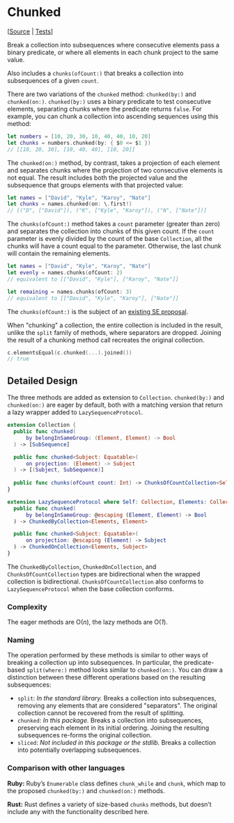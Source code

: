 # Chunked

[[Source](https://github.com/apple/swift-algorithms/blob/main/Sources/Algorithms/Chunked.swift) | 
 [Tests](https://github.com/apple/swift-algorithms/blob/main/Tests/SwiftAlgorithmsTests/ChunkedTests.swift)]

Break a collection into subsequences where consecutive elements pass a binary
predicate, or where all elements in each chunk project to the same value.

Also includes a `chunks(ofCount:)` that breaks a collection into subsequences 
of a given `count`.

There are two variations of the `chunked` method: `chunked(by:)` and
`chunked(on:)`. `chunked(by:)` uses a binary predicate to test consecutive
elements, separating chunks where the predicate returns `false`. For example,
you can chunk a collection into ascending sequences using this method:

```swift
let numbers = [10, 20, 30, 10, 40, 40, 10, 20]
let chunks = numbers.chunked(by: { $0 <= $1 })
// [[10, 20, 30], [10, 40, 40], [10, 20]]
```

The `chunked(on:)` method, by contrast, takes a projection of each element and
separates chunks where the projection of two consecutive elements is not equal.
The result includes both the projected value and the subsequence that groups
elements with that projected value:

```swift
let names = ["David", "Kyle", "Karoy", "Nate"]
let chunks = names.chunked(on: \.first!)
// [("D", ["David"]), ("K", ["Kyle", "Karoy"]), ("N", ["Nate"])] 
```

The `chunks(ofCount:)` method takes a `count` parameter (greater than zero)
and separates the collection into chunks of this given count. If the `count`
parameter is evenly divided by the count of the base `Collection`, all the
chunks will have a count equal to the parameter. Otherwise, the last chunk will
contain the remaining elements.
 
```swift
let names = ["David", "Kyle", "Karoy", "Nate"]
let evenly = names.chunks(ofCount: 2)
// equivalent to [["David", "Kyle"], ["Karoy", "Nate"]] 

let remaining = names.chunks(ofCount: 3)
// equivalent to [["David", "Kyle", "Karoy"], ["Nate"]]
```

The `chunks(ofCount:)` is the subject of an [existing SE proposal][proposal].

When "chunking" a collection, the entire collection is included in the result,
unlike the `split` family of methods, where separators are dropped.
Joining the result of a chunking method call recreates the original collection.

```swift
c.elementsEqual(c.chunked(...).joined())
// true
```

[proposal]: https://github.com/apple/swift-evolution/pull/935

## Detailed Design

The three methods are added as extension to `Collection`. `chunked(by:)` and
`chunked(on:)` are eager by default, both with a matching version that return a
lazy wrapper added to `LazySequenceProtocol`.

```swift
extension Collection {
  public func chunked(
      by belongInSameGroup: (Element, Element) -> Bool
  ) -> [SubSequence]

  public func chunked<Subject: Equatable>(
      on projection: (Element) -> Subject
  ) -> [(Subject, SubSequence)]
  
  public func chunks(ofCount count: Int) -> ChunksOfCountCollection<Self>
}

extension LazySequenceProtocol where Self: Collection, Elements: Collection {
  public func chunked(
      by belongInSameGroup: @escaping (Element, Element) -> Bool
  ) -> ChunkedByCollection<Elements, Element>

  public func chunked<Subject: Equatable>(
      on projection: @escaping (Element) -> Subject
  ) -> ChunkedOnCollection<Elements, Subject>
}
```

The `ChunkedByCollection`, `ChunkedOnCollection`, and `ChunksOfCountCollection`
types are bidirectional when the wrapped collection is bidirectional.
`ChunksOfCountCollection` also conforms to `LazySequenceProtocol` when the base
collection conforms.

### Complexity

The eager methods are O(_n_), the lazy methods are O(_1_).

### Naming

The operation performed by these methods is similar to other ways of breaking a 
collection up into subsequences. In particular, the predicate-based 
`split(where:)` method looks similar to `chunked(on:)`. You can draw a 
distinction between these different operations based on the resulting 
subsequences:

- `split`: *In the standard library.* Breaks a collection into subsequences, 
removing any elements that are considered "separators". The original collection 
cannot be recovered from the result of splitting.
- `chunked`: *In this package.* Breaks a collection into subsequences, 
preserving each element in its initial ordering. Joining the resulting 
subsequences re-forms the original collection.
- `sliced`: *Not included in this package or the stdlib.* Breaks a collection 
into potentially overlapping subsequences.

### Comparison with other languages

**Ruby:** Ruby’s `Enumerable` class defines `chunk_while` and `chunk`, which map
to the proposed `chunked(by:)` and `chunked(on:)` methods.

**Rust:** Rust defines a variety of size-based `chunks` methods, but doesn’t
include any with the functionality described here.

